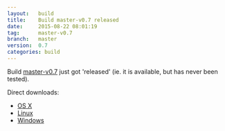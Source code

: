 ```yaml
---
layout:   build
title:    Build master-v0.7 released
date:     2015-08-22 08:01:19
tag:      master-v0.7
branch:   master
version:  0.7
categories: build
---
```

Build [master-v0.7][github-release] just got 'released' (ie. it is available, but has never been tested).

Direct downloads:

  - [OS X][osx-download]
  - [Linux][linux-download]
  - [Windows][windows-download]

[osx-download]: https://github.com/cor/LD33/releases/download/master-v0.7/osx_master-v0.7.zip
[linux-download]: https://github.com/cor/LD33/releases/download/master-v0.7/linux_master-v0.7.zip
[windows-download]: https://github.com/cor/LD33/releases/download/master-v0.7/windows_master-v0.7.zip
[github-release]: https://github.com/cor/LD33/releases/tag/master-v0.7
